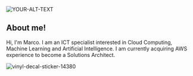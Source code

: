 
<picture>
 <source media="(prefers-color-scheme: dark)" srcset="https://prof3223.s3.eu-north-1.amazonaws.com/profile.png">
 <source media="(prefers-color-scheme: light)" srcset="https://prof3223.s3.eu-north-1.amazonaws.com/profile56.png">
 <img alt="YOUR-ALT-TEXT" src="https://prof3223.s3.eu-north-1.amazonaws.com/profile.png">
</picture>



## About me!

Hi, I'm Marco. I am an ICT specialist interested in Cloud Computing, Machine Learning and Artificial Intelligence.
I am currently acquiring AWS experience to become a Solutions Architect.







![vinyl-decal-sticker-14380](https://user-images.githubusercontent.com/107459011/224762336-dbcdbc38-3cd5-4ee8-a142-04b87d37bf00.jpg)
<!--START_SECTION:badges-->

















<!--END_SECTION:badges-->
